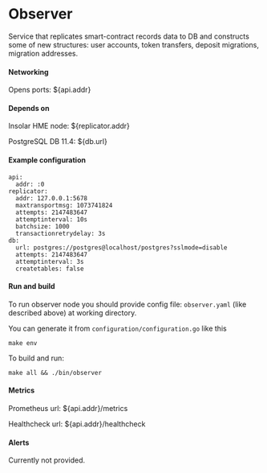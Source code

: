 # Observer
Service that replicates smart-contract records data to DB 
and constructs some of new structures: user accounts, token transfers, deposit migrations, migration addresses.

#### Networking
Opens ports: ${api.addr}

#### Depends on
Insolar HME node: ${replicator.addr}

PostgreSQL DB 11.4: ${db.url}

#### Example configuration
```
api:
  addr: :0
replicator:
  addr: 127.0.0.1:5678
  maxtransportmsg: 1073741824
  attempts: 2147483647
  attemptinterval: 10s
  batchsize: 1000
  transactionretrydelay: 3s
db:
  url: postgres://postgres@localhost/postgres?sslmode=disable
  attempts: 2147483647
  attemptinterval: 3s
  createtables: false
```

#### Run and build
To run observer node you should provide config file: `observer.yaml` (like described above) at working directory.

You can generate it from 
`configuration/configuration.go`
like this 

`make env`

To build and run:

`make all && ./bin/observer`

#### Metrics
Prometheus url: ${api.addr}/metrics

Healthcheck url: ${api.addr}/healthcheck

#### Alerts
Currently not provided.
